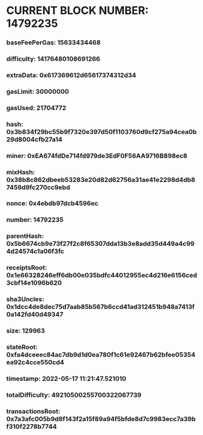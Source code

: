 # CURRENT BLOCK NUMBER: 14792235

### baseFeePerGas: 15633434468
### difficulty: 14176480108691266
### extraData: 0x617369612d65617374312d34
### gasLimit: 30000000
### gasUsed: 21704772
### hash: 0x3b834f29bc55b9f7320e397d50f1103760d9cf275a94cea0b29d8004cfb27a14
### miner: 0xEA674fdDe714fd979de3EdF0F56AA9716B898ec8
### mixHash: 0x38b8c862dbeeb53283e20d82d62756a31ae41e2298d4db87459d9fc270cc9ebd
### nonce: 0x4ebdb97dcb4596ec
### number: 14792235
### parentHash: 0x5b6674cb9e73f27f2c8f65307dda13b3e8add35d449a4c994d24574c1a06f3fc
### receiptsRoot: 0x1e66328246eff6db00e035bdfc44012955ec4d216e6156ced3cbf14e1096b620
### sha3Uncles: 0x1dcc4de8dec75d7aab85b567b6ccd41ad312451b948a7413f0a142fd40d49347
### size: 129963
### stateRoot: 0xfa4dceeec84ac7db9d1d0ea780f1c61e92467b62bfee05354ea92c4cce550cd4
### timestamp: 2022-05-17 11:21:47.521010
### totalDifficulty: 49210500255700322067739
### transactionsRoot: 0x7a3afc005b9d8f143f2a15f89a94f5bfde8d7c9983ecc7a39bf310f2278b7744
